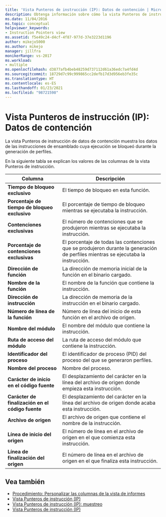 ```yaml
---
title: 'Vista Punteros de instrucción (IP): Datos de contención | Microsoft Docs'
description: Obtenga información sobre cómo la vista Punteros de instrucción de los datos de contención muestra datos de las instrucciones de ensamblado cuya ejecución se ha bloqueado durante la generación de perfiles.
ms.date: 11/04/2016
ms.topic: conceptual
helpviewer_keywords:
- Instruction Pointers view
ms.assetid: f5e49c24-d4cf-4f87-977d-37e3223d1196
author: mikejo5000
ms.author: mikejo
manager: jillfra
monikerRange: vs-2017
ms.workload:
- multiple
ms.openlocfilehash: d3877afb4beb48259d737112d61a36edc7a4fd4d
ms.sourcegitcommit: 18729d7c99c999865cc2defb17d3d956eb3fe35c
ms.translationtype: HT
ms.contentlocale: es-ES
ms.lasthandoff: 01/23/2021
ms.locfileid: "98721598"
---
```

# <a name="instruction-pointers-ips-view---contention-data"></a>Vista Punteros de instrucción (IP): Datos de contención
La vista Punteros de instrucción de datos de contención muestra los datos de las instrucciones de ensamblado cuya ejecución se bloqueó durante la generación de perfiles.

 En la siguiente tabla se explican los valores de las columnas de la vista Punteros de instrucción.

|Columna|Descripción|
|------------|-----------------|
|**Tiempo de bloqueo exclusivo**|El tiempo de bloqueo en esta función.|
|**Porcentaje de tiempo de bloqueo exclusivo**|El porcentaje de tiempo de bloqueo mientras se ejecutaba la instrucción.|
|**Contenciones exclusivas**|El número de contenciones que se produjeron mientras se ejecutaba la instrucción.|
|**Porcentaje de contenciones exclusivas**|El porcentaje de todas las contenciones que se produjeron durante la generación de perfiles mientras se ejecutaba la instrucción.|
|**Dirección de función**|La dirección de memoria inicial de la función en el binario cargado.|
|**Nombre de la función**|El nombre de la función que contiene la instrucción.|
|**Dirección de instrucción**|La dirección de memoria de la instrucción en el binario cargado.|
|**Número de línea de la función**|Número de línea del inicio de esta función en el archivo de origen.|
|**Nombre del módulo**|El nombre del módulo que contiene la instrucción.|
|**Ruta de acceso del módulo**|La ruta de acceso del módulo que contiene la instrucción.|
|**Identificador del proceso**|El identificador de proceso (PID) del proceso del que se generaron perfiles.|
|**Nombre del proceso**|Nombre del proceso.|
|**Carácter de inicio en el código fuente**|El desplazamiento del carácter en la línea del archivo de origen donde empieza esta instrucción.|
|**Carácter de finalización en el código fuente**|El desplazamiento del carácter en la línea del archivo de origen donde acaba esta instrucción.|
|**Archivo de origen**|El archivo de origen que contiene el nombre de la instrucción.|
|**Línea de inicio del origen**|El número de línea en el archivo de origen en el que comienza esta instrucción.|
|**Línea de finalización del origen**|El número de línea en el archivo de origen en el que finaliza esta instrucción.|

## <a name="see-also"></a>Vea también
- [Procedimiento: Personalizar las columnas de la vista de informes](../profiling/how-to-customize-report-view-columns.md)
- [Vista Punteros de instrucción (IP)](../profiling/instruction-pointers-ips-view.md)
- [Vista Punteros de instrucción (IP): muestreo](../profiling/instruction-pointers-ips-view-dotnet-memory-sampling-data.md)
- [Vista Punteros de instrucción (IP)](../profiling/instruction-pointers-ips-view-sampling-data.md)
